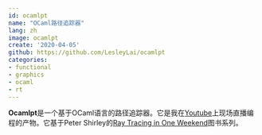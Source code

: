 ```yaml
---
id: ocamlpt
name: "OCaml路径追踪器"
lang: zh
image: ocamlpt
create: '2020-04-05'
github: https://github.com/LesleyLai/ocamlpt
categories:
- functional
- graphics
- ocaml
- rt
---
```


**Ocamlpt**是一个基于OCaml语言的路径追踪器。它是我在[Youtube](https://www.youtube.com/playlist?list=PLlw1FcLpWd42vMLPlR3K7iq-CuCtkZr8o)上现场直播编程的产物。它基于Peter Shirley的[Ray Tracing in One Weekend](https://raytracing.github.io/books/RayTracingInOneWeekend.html)图书系列。
